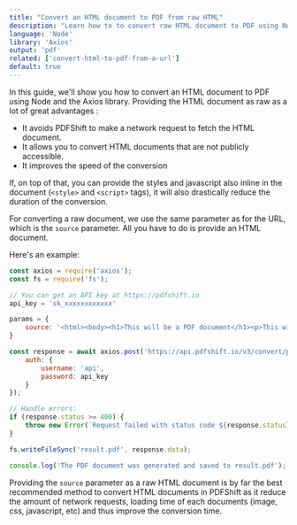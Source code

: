 ```yaml
---
title: "Convert an HTML document to PDF from raw HTML"
description: "Learn how to to convert raw HTML document to PDF using Node and the Axios library. Our guide will explain you how to quickly convert documents with PDFShift's API."
language: 'Node'
library: 'Axios'
output: 'pdf'
related: ['convert-html-to-pdf-from-a-url']
default: true
---
```


In this guide, we'll show you how to convert an HTML document to PDF using Node and the Axios library.
Providing the HTML document as raw as a lot of great advantages :

 * It avoids PDFShift to make a network request to fetch the HTML document.
 * It allows you to convert HTML documents that are not publicly accessible.
 * It improves the speed of the conversion

If, on top of that, you can provide the styles and javascript also inline in the document (`<style>` and `<script>` tags), it will also drastically reduce the duration of the conversion.

For converting a raw document, we use the same parameter as for the URL, which is the `source` parameter.
All you have to do is provide an HTML document.

Here's an example:

```javascript
const axios = require('axios');
const fs = require('fs');

// You can get an API key at https://pdfshift.io
api_key = 'sk_xxxxxxxxxxxx'

params = {
    source: '<html><body><h1>This will be a PDF document</h1><p>This will generate a basic PDF to show how you can add raw HTML</body></html>',
}

const response = await axios.post('https://api.pdfshift.io/v3/convert/pdf', params, {
    auth: {
        username: 'api',
        password: api_key
    }
});

// Handle errors:
if (response.status >= 400) {
    throw new Error(`Request failed with status code ${response.status}: ${response.data}`);
}

fs.writeFileSync('result.pdf', response.data);

console.log('The PDF document was generated and saved to result.pdf');
```

Providing the `source` parameter as a raw HTML document is by far the best recommended method to convert HTML documents in PDFShift as it reduce the amount of network requests, loading time of each documents (image, css, javascript, etc) and thus improve the conversion time.
